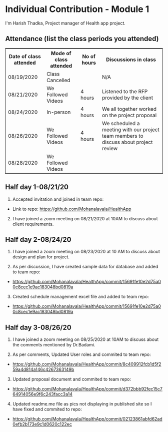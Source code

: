 # Individual Contribution - Module 1

 I'm Harish Thadka, Project manager of Health app project.

## Attendance (list the class periods you attended)

<table style="width:100%;border: 1px solid black;">
<tr>
<th>Date of class attended</th>	
<th>Mode of class attended</th>
<th>No of hours</th>
<th>Discussions in class</th>
</tr>
<tr>
<td>08/19/2020</td>
<td>Class Cancelled</td>
<td> </td>
<td>N/A</td>
</tr>
<tr>
<td>08/21/2020</td>
<td>We Followed Videos</td>
<td> 4 hours</td>  
<td>Listened to the RFP provided by the client</td> 
</tr>
<tr>
<td>08/24/2020</td>
<td>In-person</td>
<td> 4 hours</td>
<td>We all together worked on the project proposal</td>
</tr>
<tr>
<td>08/26/2020</td>
<td>We Followed Videos</td>
<td> 4 hours</td>
<td>We scheduled a meeting with our project team members to discuss about project review</td>
</tr>
<tr>
<td>08/28/2020</td>
<td>We Followed Videos</td>
<td> </td>
<td> </td>
</tr>
</table> 

 ## Half day 1-08/21/20

 1. Accepted invitation and joined in team repo:  
 * Link to repo: https://github.com/Mohanalavala/HealthApp  
 2. I have joined a zoom meeting on 08/21/2020 at 10AM to discuss about client requirements. 

 ## Half day 2-08/24/20

 1. I have joined a zoom meeting on 08/23/2020 at 10 AM to discuss about design and plan for project.
 
 2. As per discussion, I have created sample data for database and added to team repo:  
 * https://github.com/Mohanalavala/HealthApp/commit/15691fe10e2d75a00c8cec1e9ac183048bd0819a  
 
 3. Created schedule management excel file and added to team repo:  
 * https://github.com/Mohanalavala/HealthApp/commit/15691fe10e2d75a00c8cec1e9ac183048bd0819a

 ## Half day 3-08/26/20

1. I have joined a zoom meeting on 08/25/2020 at 10AM to discuss about the comments mentioned by Dr.Badami.

2. As per comments, Updated User roles and commited to team repo:
* https://github.com/Mohanalavala/HealthApp/commit/8c409912fcb1d5f259a4d814a146c4267363149b

3. Updated proposal document and commited to team repo:
* https://github.com/Mohanalavala/HealthApp/commit/d372bbb92fec15c764914056e9f6c243facc3a14

4. Updated readme.me file as pics not displaying in published site so I have fixed and commited to repo:
* https://github.com/Mohanalavala/HealthApp/commit/02123861abfd62ad0efb2b173e9c1d0620c122ec
